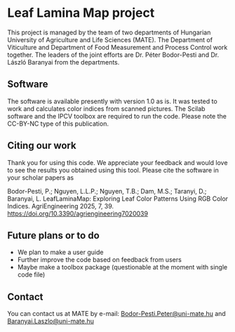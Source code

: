 # Leaf Lamina Map project
This project is managed by the team of two departments of Hungarian University of Agriculture and Life Sciences (MATE). The Department of Viticulture and Department of Food Measurement and Process Control work together. The leaders of the joint efforts are Dr. Péter Bodor-Pesti and Dr. László Baranyai from the departments.

## Software
The software is available presently with version 1.0 as is. It was tested to work and calculates color indices from scanned pictures. The Scilab software and the IPCV toolbox are required to run the code. Please note the CC-BY-NC type of this publication.

## Citing our work
Thank you for using this code. We appreciate your feedback and would love to see the results you obtained using this tool. Please cite the software in your scholar papers as

Bodor-Pesti, P.; Nguyen, L.L.P.; Nguyen, T.B.; Dam, M.S.; Taranyi, D.; Baranyai, L. LeafLaminaMap: Exploring Leaf Color Patterns Using RGB Color Indices. AgriEngineering 2025, 7, 39. https://doi.org/10.3390/agriengineering7020039

## Future plans or to do
* We plan to make a user guide
* Further improve the code based on feedback from users
* Maybe make a toolbox package (questionable at the moment with single code file)

## Contact
You can contact us at MATE by e-mail: Bodor-Pesti.Peter@uni-mate.hu and Baranyai.Laszlo@uni-mate.hu
